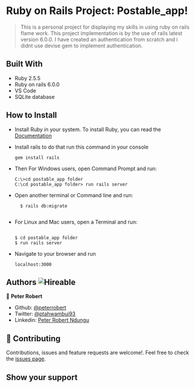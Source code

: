 # Ruby on Rails Project: Postable_app!
> This is a personal project for displaying my skills in using ruby on rails flame work.
> This project implementation is by the use of rails latest version 6.0.0. I have created an authentication from scratch and i didnt use devise gem to implement authentication.

## Built With

- Ruby 2.5.5
- Ruby on rails 6.0.0
- VS Code
- SQLite database

## How to Install

- Install Ruby in your system. To install Ruby, you can read the [Documentation](https://www.ruby-lang.org/en/documentation/installation/)
- Install rails to do that run this command in your console
    ``` 
    gem install rails

    ``` 
- Then For Windows users, open Command Prompt and run:
    ```console
    C:\>cd postable_app folder
    C:\cd postable_app folder> run rails server
    ```
- Open another terminal or Command line and run:  

  ```
    $ rails db:migrate
    
    ``` 
- For Linux and Mac users, open a Terminal and run:
    ```console
    
    $ cd postable_app folder
    $ run rails server

    ``` 
- Navigate to your browser and run
 
   ```
   localhost:3000

   ```

## Authors  ![Hireable](https://img.shields.io/badge/HIREABLE-YES-yellowgreen&?style=for-the-badge)

👤 **Peter Robert**

- Github: [@peterrobert](https://github.com/peterrobert)
- Twitter: [@ptahwambui93](https://twitter.com/Ptahwambui93)
- Linkedin: [Peter Robert Ndungu](https://www.linkedin.com/in/peter-rob-ndungu/)

## 🤝 Contributing

Contributions, issues and feature requests are welcome!. Feel free to check the [issues page](issues/).

## Show your support
